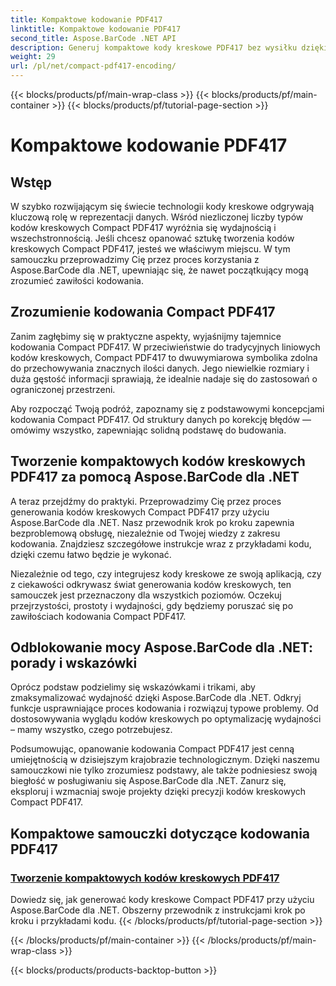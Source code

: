 ```yaml
---
title: Kompaktowe kodowanie PDF417
linktitle: Kompaktowe kodowanie PDF417
second_title: Aspose.BarCode .NET API
description: Generuj kompaktowe kody kreskowe PDF417 bez wysiłku dzięki Aspose.BarCode dla .NET. Postępuj zgodnie z naszym przewodnikiem krok po kroku dotyczącym wydajnego kodowania, wraz z przykładami kodu.
weight: 29
url: /pl/net/compact-pdf417-encoding/
---
```


{{< blocks/products/pf/main-wrap-class >}}
{{< blocks/products/pf/main-container >}}
{{< blocks/products/pf/tutorial-page-section >}}

# Kompaktowe kodowanie PDF417


## Wstęp

W szybko rozwijającym się świecie technologii kody kreskowe odgrywają kluczową rolę w reprezentacji danych. Wśród niezliczonej liczby typów kodów kreskowych Compact PDF417 wyróżnia się wydajnością i wszechstronnością. Jeśli chcesz opanować sztukę tworzenia kodów kreskowych Compact PDF417, jesteś we właściwym miejscu. W tym samouczku przeprowadzimy Cię przez proces korzystania z Aspose.BarCode dla .NET, upewniając się, że nawet początkujący mogą zrozumieć zawiłości kodowania.

## Zrozumienie kodowania Compact PDF417

Zanim zagłębimy się w praktyczne aspekty, wyjaśnijmy tajemnice kodowania Compact PDF417. W przeciwieństwie do tradycyjnych liniowych kodów kreskowych, Compact PDF417 to dwuwymiarowa symbolika zdolna do przechowywania znacznych ilości danych. Jego niewielkie rozmiary i duża gęstość informacji sprawiają, że idealnie nadaje się do zastosowań o ograniczonej przestrzeni.

Aby rozpocząć Twoją podróż, zapoznamy się z podstawowymi koncepcjami kodowania Compact PDF417. Od struktury danych po korekcję błędów — omówimy wszystko, zapewniając solidną podstawę do budowania.

## Tworzenie kompaktowych kodów kreskowych PDF417 za pomocą Aspose.BarCode dla .NET

A teraz przejdźmy do praktyki. Przeprowadzimy Cię przez proces generowania kodów kreskowych Compact PDF417 przy użyciu Aspose.BarCode dla .NET. Nasz przewodnik krok po kroku zapewnia bezproblemową obsługę, niezależnie od Twojej wiedzy z zakresu kodowania. Znajdziesz szczegółowe instrukcje wraz z przykładami kodu, dzięki czemu łatwo będzie je wykonać.

Niezależnie od tego, czy integrujesz kody kreskowe ze swoją aplikacją, czy z ciekawości odkrywasz świat generowania kodów kreskowych, ten samouczek jest przeznaczony dla wszystkich poziomów. Oczekuj przejrzystości, prostoty i wydajności, gdy będziemy poruszać się po zawiłościach kodowania Compact PDF417.

## Odblokowanie mocy Aspose.BarCode dla .NET: porady i wskazówki

Oprócz podstaw podzielimy się wskazówkami i trikami, aby zmaksymalizować wydajność dzięki Aspose.BarCode dla .NET. Odkryj funkcje usprawniające proces kodowania i rozwiązuj typowe problemy. Od dostosowywania wyglądu kodów kreskowych po optymalizację wydajności – mamy wszystko, czego potrzebujesz.

Podsumowując, opanowanie kodowania Compact PDF417 jest cenną umiejętnością w dzisiejszym krajobrazie technologicznym. Dzięki naszemu samouczkowi nie tylko zrozumiesz podstawy, ale także podniesiesz swoją biegłość w posługiwaniu się Aspose.BarCode dla .NET. Zanurz się, eksploruj i wzmacniaj swoje projekty dzięki precyzji kodów kreskowych Compact PDF417.

## Kompaktowe samouczki dotyczące kodowania PDF417
### [Tworzenie kompaktowych kodów kreskowych PDF417](./compact-pdf417-basic-configuration/)
Dowiedz się, jak generować kody kreskowe Compact PDF417 przy użyciu Aspose.BarCode dla .NET. Obszerny przewodnik z instrukcjami krok po kroku i przykładami kodu.
{{< /blocks/products/pf/tutorial-page-section >}}

{{< /blocks/products/pf/main-container >}}
{{< /blocks/products/pf/main-wrap-class >}}

{{< blocks/products/products-backtop-button >}}
